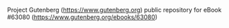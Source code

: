 Project Gutenberg (https://www.gutenberg.org) public repository for
eBook #63080 (https://www.gutenberg.org/ebooks/63080)
